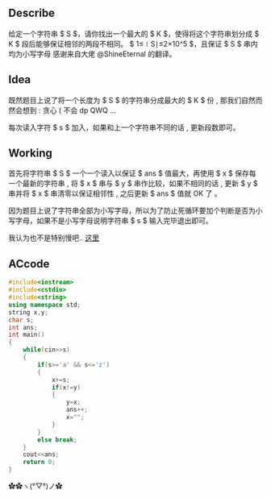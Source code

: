 ## Describe

给定一个字符串 $ S $，请你找出一个最大的 $ K $，使得将这个字符串划分成 $ K $ 段后能够保证相邻的两段不相同。
$ 1≤∣S∣≤2×10^5 $，且保证 $ S $ 串内均为小写字母
感谢来自大佬 @ShineEternal 的翻译。
 
## Idea

既然题目上说了将一个长度为 $ S $ 的字符串分成最大的 $ K $ 份 , 那我们自然而然会想到 : 贪心 ( 不会 dp QWQ ...

每次读入字符 $ s $ 加入，如果和上一个字符串不同的话 , 更新段数即可。

## Working

首先将字符串 $ S $ 一个一个读入以保证 $ ans $ 值最大，再使用 $ x $ 保存每一个最新的字符串 , 将 $ x $ 串与 $ y $ 串作比较，如果不相同的话 , 更新 $ y $ 串并将 $ x $ 串清零以保证相邻性 , 之后更新 $ ans $ 值就 OK 了 。

因为题目上说了字符串全部为小写字母，所以为了防止死循环要加个判断是否为小写字母，如果不是小写字母说明字符串 $ s $ 输入完毕退出即可。

我认为也不是特别慢吧.. [这里](https://www.luogu.com.cn/record/59701419)

## ACcode

```cpp
#include<iostream>
#include<cstdio>
#include<string>
using namespace std;
string x,y;
char s;
int ans;
int main()
{
	while(cin>>s)
	{
		if(s>='a' && s<='z')
		{
			x+=s;
			if(x!=y)
			{
				y=x;
				ans++;
				x="";
			}
		}
		else break;
	}
	cout<<ans;
	return 0;
}
```

✿✿ヽ(°▽°)ノ✿